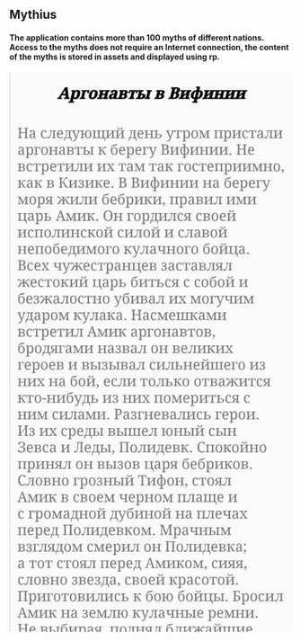 <h2>Mythius</h2>
<h4>The application contains more than 100 myths of different nations. Access to the myths does not require an Internet connection, the content of the myths is stored in assets and displayed using rp.</h4>

<img src="https://github.com/CptNeckman/MythProject/blob/master/mythius1.jpg"/>
